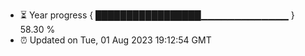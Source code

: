 - ⏳ Year progress { █████████████████▁▁▁▁▁▁▁▁▁▁▁▁▁ } 58.30 %
- ⏰ Updated on Tue, 01 Aug 2023 19:12:54 GMT

